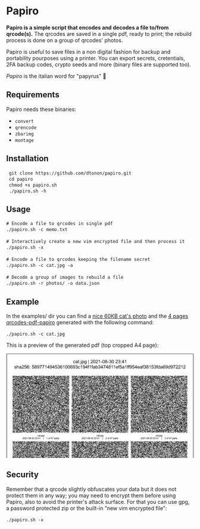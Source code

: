 # Papiro

**Papiro is a simple script that encodes and decodes a file to/from qrcode(s).**
The qrcodes are saved in a single pdf, ready to print; the rebuild process is done on a group of qrcodes' photos.

Papiro is useful to save files in a non digital fashion for backup and portability pourposes using a printer.
You can export secrets, cretentials, 2FA backup codes, crypto seeds and more (binary files are supported too).

_Papiro_ is the italian word for "papyrus" :page_with_curl:

## Requirements

Papiro needs these binaries:

- `convert`
- `qrencode`
- `zbarimg`
- `montage`

## Installation

```
 git clone https://github.com/dtonon/papiro.git
 cd papiro
 chmod +x papiro.sh
 ./papiro.sh -h
 ```

 ## Usage
```
# Encode a file to qrcodes in single pdf
./papiro.sh -c memo.txt

# Interactively create a new vim encrypted file and then process it
./papiro.sh -x

# Encode a file to qrcodes keeping the filename secret
./papiro.sh -c cat.jpg -a

# Decode a group of images to rebuild a file
./papiro.sh -r photos/ -o data.json
```

## Example

In the examples/ dir you can find a [nice 60KB cat's photo](examples/cat.jpg) and the [4 pages qrcodes-pdf-papiro](examples/qrcodes-cat.jpg.pdf) generated with the following command:

```
./papiro.sh -c cat.jpg
```
This is a preview of the generated pdf (top cropped A4 page):

![Output pdf example](docs/output-example.png)

## Security

Remember that a qrcode slightly obfuscates your data but it does not protect them in any way; you may need to encrypt them before using Papiro, also to avoid the printer's attack surface. For that you can use gpg, a password protected zip or the built-in "new vim encrypted file":

```
./papiro.sh -x
```